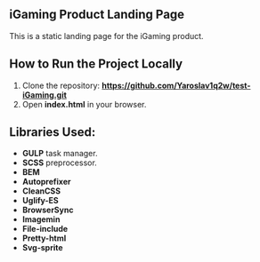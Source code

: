 ## iGaming Product Landing Page
This is a static landing page for the iGaming product.

## How to Run the Project Locally
1. Clone the repository: **https://github.com/Yaroslav1q2w/test-iGaming.git**
2. Open **index.html** in your browser.

## Libraries Used:
- **GULP** task manager.
- **SCSS** preprocessor.
- **BEM**
- **Autoprefixer**
- **CleanCSS**
- **Uglify-ES**
- **BrowserSync**
- **Imagemin**
- **File-include**
- **Pretty-html**
- **Svg-sprite**
